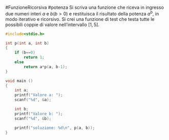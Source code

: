 #FunzioneRicorsiva #potenza
Si scriva una funzione che riceva in ingresso due
numeri interi $a$ e $b  (b > 0)$ e restituisca il risultato della potenza $a^b$, in modo
iterativo e ricorsivo. Si crei una funzione di test che testa tutte le possibili
coppie di valore nell’intervallo $\left[1,5\right]$.

```c
#include<stdio.h>

int p(int a, int b)
{
    if (b==0)
        return 1;
    else
        return a*p(a, b-1);
}

void main ()
{
    int a;
    printf("Valore a: ");
    scanf("%d", &a);

    int b;
    printf("Valore b: ");
    scanf("%d", &b);

    printf("soluzione: %d\n", p(a, b));
}
```